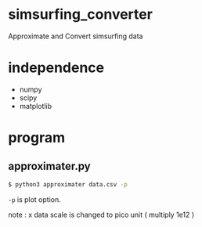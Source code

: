 # simsurfing_converter
Approximate and Convert simsurfing data 

# independence
- numpy
- scipy
- matplotlib

# program
## approximater.py
```bash
$ python3 approximater data.csv -p
```

`-p` is plot option.

note : x data scale is changed to pico unit ( multiply 1e12 ) 
